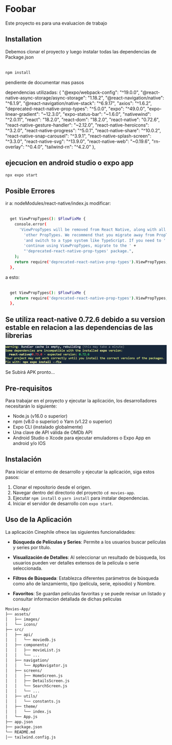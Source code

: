 # Foobar

Este proyecto es para una evaluacion de trabajo 

## Installation

Debemos clonar el proyecto y luego instalar todas las dependencias de Package.json
```bash

npm install
```
pendiente de documentar mas pasos

dependencias utilizadas: 
{
    "@expo/webpack-config": "^19.0.0",
    "@react-native-async-storage/async-storage": "1.18.2",
    "@react-navigation/native": "^6.1.9",
    "@react-navigation/native-stack": "^6.9.17",
    "axios": "^1.6.2",
    "deprecated-react-native-prop-types": "^5.0.0",
    "expo": "^49.0.0",
    "expo-linear-gradient": "~12.3.0",
    "expo-status-bar": "~1.6.0",
    "nativewind": "^2.0.11",
    "react": "18.2.0",
    "react-dom": "18.2.0",
    "react-native": "0.72.6",
    "react-native-gesture-handler": "~2.12.0",
    "react-native-heroicons": "^3.2.0",
    "react-native-progress": "^5.0.1",
    "react-native-share": "^10.0.2",
    "react-native-snap-carousel": "^3.9.1",
    "react-native-splash-screen": "^3.3.0",
    "react-native-svg": "^13.9.0",
    "react-native-web": "~0.19.6",
    "rn-overlay": "^0.4.0",
    "tailwind-rn": "^4.2.0"
  },

## ejecucion en android studio o expo app

```
npx expo start

```
  
## Posible Errores
ir a: 
nodeModules/react-native/index.js
modificar: 
```bash

  get ViewPropTypes(): $FlowFixMe {
    console.error(
      'ViewPropTypes will be removed from React Native, along with all ' +
        'other PropTypes. We recommend that you migrate away from PropTypes ' +
        'and switch to a type system like TypeScript. If you need to ' +
        'continue using ViewPropTypes, migrate to the ' +
        "'deprecated-react-native-prop-types' package.",
    );
    return require('deprecated-react-native-prop-types').ViewPropTypes;
  },
```
a esto:
```bash

  get ViewPropTypes(): $FlowFixMe {
    return require('deprecated-react-native-prop-types').ViewPropTypes;
  },
```
## Se utiliza react-native 0.72.6 debido a su version estable en relacion a las dependencias de las librerias


![Se utiliza react-native 0.72.6 debido a su version estable en relacion a las dependencias de las librerias](https://github.com/NotFound21/Movies-App/blob/master/assets/images/react-native.png?raw=true)

Se Subirá APK pronto...

## Pre-requisitos

Para trabajar en el proyecto y ejecutar la aplicación, los desarrolladores necesitarán lo siguiente:

- Node.js (v16.0 o superior)
- npm (v8.0 o superior) o Yarn (v1.22 o superior)
- Expo CLI (instalado globalmente)
- Una clave de API válida de OMDb API
- Android Studio o Xcode para ejecutar emuladores o Expo App en android y/o IOS

## Instalación

Para iniciar el entorno de desarrollo y ejecutar la aplicación, siga estos pasos:

1. Clonar el repositorio desde el origen.
2. Navegar dentro del directorio del proyecto `cd movies-app`.
3. Ejecutar `npm install` o `yarn install` para instalar dependencias.
4. Iniciar el servidor de desarrollo con `expo start`.

## Uso de la Aplicación

La aplicación Cinephile ofrece las siguientes funcionalidades:

- **Búsqueda de Películas y Series**: Permite a los usuarios buscar películas y series por título.

- **Visualización de Detalles**: Al seleccionar un resultado de búsqueda, los usuarios pueden ver detalles extensos de la película o serie seleccionada.

- **Filtros de Búsqueda**: Establezca diferentes parámetros de búsqueda como año de lanzamiento, tipo (película, serie, episodio) y Nombre.


- **Favoritos**: Se guardan peliculas favoritas y se puede revisar un listado y consultar informacion detallada de dichas peliculas
```
Movies-App/
├── assets/
│   ├── images/
│   └── icons/
├── src/
│   ├── api/
│   │   └── moviedb.js
│   ├── components/
│   │   ├── movieList.js
│   │   └── ...
│   ├── navigation/
│   │   └── AppNavigator.js
│   ├── screens/
│   │   ├── HomeScreen.js
│   │   ├── DetailsScreen.js
│   │   └── SearchScreen.js
│   │   └── ...
│   ├── utils/
│   │   └── constants.js
│   ├── theme/
│   │   └── index.js
│   └── App.js
├── app.json
├── package.json
└── README.md
│── tailwind.config.js
```
